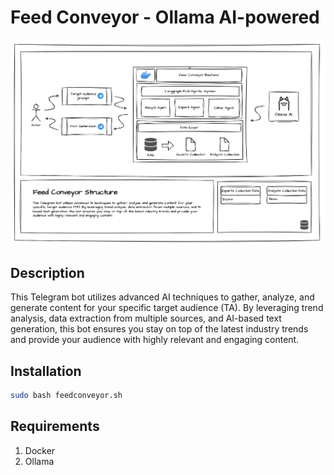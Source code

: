 # Feed Conveyor - Ollama AI-powered 

![alt text](/docs/structure.png)

## Description

This Telegram bot utilizes advanced AI techniques to gather, analyze, and generate content for your specific target audience (TA). By leveraging trend analysis, data extraction from multiple sources, and AI-based text generation, this bot ensures you stay on top of the latest industry trends and provide your audience with highly relevant and engaging content.

## Installation 

```Bash
sudo bash feedconveyor.sh
```

## Requirements

1. Docker 
2. Ollama 










